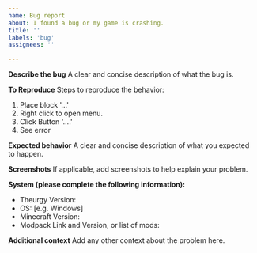 ```yaml
---
name: Bug report
about: I found a bug or my game is crashing.
title: ''
labels: 'bug'
assignees: ''

---
```


**Describe the bug**
A clear and concise description of what the bug is.

**To Reproduce**
Steps to reproduce the behavior:
1. Place block '...'
2. Right click to open menu.
3. Click Button '....'
4. See error

**Expected behavior**
A clear and concise description of what you expected to happen.

**Screenshots**
If applicable, add screenshots to help explain your problem.

**System (please complete the following information):**
- Theurgy Version: 
- OS: [e.g. Windows]
- Minecraft Version:
- Modpack Link and Version, or list of mods: 

**Additional context**
Add any other context about the problem here.
